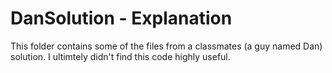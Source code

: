 # DanSolution - Explanation

This folder contains some of the files from a classmates (a guy named Dan) solution. I ultimtely didn't find this code highly useful.
